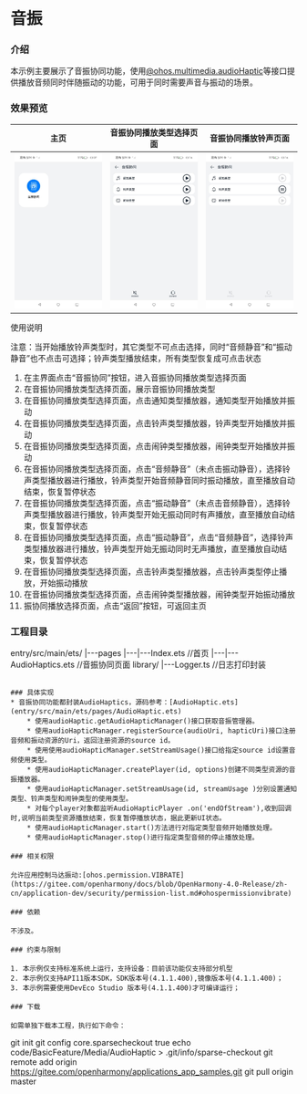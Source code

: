 # 音振

### 介绍

本示例主要展示了音振协同功能，使用[@ohos.multimedia.audioHaptic](https://gitee.com/openharmony/docs/blob/master/zh-cn/application-dev/reference/apis/js-apis-audioHaptic.md)等接口提供播放音频同时伴随振动的功能，可用于同时需要声音与振动的场景。

### 效果预览

| 主页                                     | 音振协同播放类型选择页面 | 音振协同播放铃声页面 |
|----------------------------------------|-----------------------------------------|------------------------------------------------------|
| ![Index](screenshots/device/index.jpeg) | ![AudioHaptic](screenshots/device/audioHaptic.jpeg) |![AudioHaptic](screenshots/device/play_ringtone.jpeg) |

使用说明

注意：当开始播放铃声类型时，其它类型不可点击选择，同时“音频静音”和“振动静音”也不点击可选择；铃声类型播放结束，所有类型恢复成可点击状态

1. 在主界面点击“音振协同”按钮，进入音振协同播放类型选择页面
2. 在音振协同播放类型选择页面，展示音振协同播放类型
3. 在音振协同播放类型选择页面，点击通知类型播放器，通知类型开始播放并振动
4. 在音振协同播放类型选择页面，点击铃声类型播放器，铃声类型开始播放并振动
5. 在音振协同播放类型选择页面，点击闹钟类型播放器，闹钟类型开始播放并振动
6. 在音振协同播放类型选择页面，点击“音频静音”（未点击振动静音），选择铃声类型播放器进行播放，铃声类型开始音频静音同时振动播放，直至播放自动结束，恢复暂停状态
7. 在音振协同播放类型选择页面，点击“振动静音”（未点击音频静音），选择铃声类型播放器进行播放，铃声类型开始无振动同时有声播放，直至播放自动结束，恢复暂停状态
8. 在音振协同播放类型选择页面，点击“振动静音”，点击“音频静音”，选择铃声类型播放器进行播放，铃声类型开始无振动同时无声播放，直至播放自动结束，恢复暂停状态
9. 在音振协同播放类型选择页面，点击铃声类型播放器，点击铃声类型停止播放，开始振动播放
10. 在音振协同播放类型选择页面，点击闹钟类型播放器，闹钟类型开始振动播放
11. 振协同播放选择页面，点击“返回”按钮，可返回主页

### 工程目录

entry/src/main/ets/
|---pages
|---|---Index.ets                           //首页
|---|---AudioHaptics.ets                    //音振协同页面
library/
|---Logger.ts                               //日志打印封装
```

### 具体实现
* 音振协同功能都封装AudioHaptics，源码参考：[AudioHaptic.ets](entry/src/main/ets/pages/AudioHaptic.ets)
    * 使用audioHaptic.getAudioHapticManager()接口获取音振管理器。
    * 使用audioHapticManager.registerSource(audioUri, hapticUri)接口注册音频和振动资源的Uri，返回注册资源的source id。
    * 使用使用audioHapticManager.setStreamUsage()接口给指定source id设置音频使用类型。
    * 使用audioHapticManager.createPlayer(id, options)创建不同类型资源的音振播放器。
    * 使用audioHapticManager.setStreamUsage(id, streamUsage )分别设置通知类型、铃声类型和闹钟类型的使用类型。
    * 对每个player对象都监听AudioHapticPlayer .on('endOfStream'),收到回调时,说明当前类型资源播放结束，恢复暂停播放状态，据此更新UI状态。
    * 使用audioHapticManager.start()方法进行对指定类型音频开始播放处理。
    * 使用audioHapticManager.stop()进行指定类型音频的停止播放处理。

### 相关权限

允许应用控制马达振动:[ohos.permission.VIBRATE](https://gitee.com/openharmony/docs/blob/OpenHarmony-4.0-Release/zh-cn/application-dev/security/permission-list.md#ohospermissionvibrate)

### 依赖

不涉及。

### 约束与限制

1. 本示例仅支持标准系统上运行，支持设备：目前该功能仅支持部分机型
2. 本示例仅支持API11版本SDK，SDK版本号(4.1.1.400),镜像版本号(4.1.1.400)；
3. 本示例需要使用DevEco Studio 版本号(4.1.1.400)才可编译运行；

### 下载

如需单独下载本工程，执行如下命令：

```
git init
git config core.sparsecheckout true
echo code/BasicFeature/Media/AudioHaptic > .git/info/sparse-checkout
git remote add origin https://gitee.com/openharmony/applications_app_samples.git
git pull origin master
```